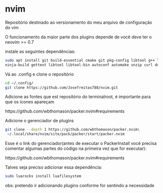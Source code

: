 # nvim
Repositório destinado ao versionamento do meu arquivo de configuração do vim

O funcionamento da maior parte dos plugins depende de você deve ter o neovim >= 0.7 
<p>
instale as seguintes dependências:
  
```sh
sudo apt install git build-essential cmake git pkg-config libtool g++ libunibilium4 libunibilium-dev \
ninja-build gettext libtool libtool-bin autoconf automake unzip curl doxygen lua-term lua-term-dev luarocks
```
Vá ao .config e clone o repositório

```sh
cd ~/.config/
git clone https://github.com/Josefreitas788/nvim.git
```

Adicione as fontes que est repositório do terminalroot, é importante para que os icones apareçam
<p>
    https://github.com/wbthomason/packer.nvim#requirements
    <p>  

Adicione o gerenciador de plugins
```sh
git clone --depth 1 https://github.com/wbthomason/packer.nvim\
 ~/.local/share/nvim/site/pack/packer/start/packer.nvim
 ```
  
Esse é o link do gerenciador(antes de executar o PackerInstall você precisa comentar algumas partes do código na primeira vez que for executar):
  <p>
    https://github.com/wbthomason/packer.nvim#requirements
    <p>

Talves seja preciso adicionar essa dependência:

```sh
sudo luarocks install luafilesystem
```



obs: pretendo ir adicionando plugins conforme for sentindo a necessidade
